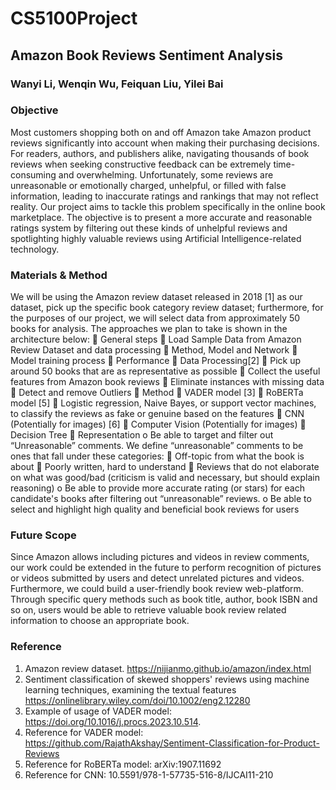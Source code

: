 # CS5100Project
## Amazon Book Reviews Sentiment Analysis
### Wanyi Li, Wenqin Wu, Feiquan Liu, Yilei Bai
### Objective 
Most customers shopping both on and off Amazon take Amazon product reviews significantly into account when making their purchasing decisions. For readers, authors, and publishers alike, navigating thousands of book reviews when seeking constructive feedback can be extremely time-consuming and overwhelming. Unfortunately, some reviews are unreasonable or emotionally charged, unhelpful, or filled with false information, leading to inaccurate ratings and rankings that may not reflect reality. Our project aims to tackle this problem specifically in the online book marketplace. The objective is to present a more accurate and reasonable ratings system by filtering out these kinds of unhelpful reviews and spotlighting highly valuable reviews using Artificial Intelligence-related technology.
### Materials & Method
We will be using the Amazon review dataset released in 2018 [1] as our dataset, pick up the specific book category review dataset; furthermore, for the purposes of our project, we will select data from approximately 50 books for analysis.
 The approaches we plan to take is shown in the architecture below:
	General steps
	Load Sample Data from Amazon Review Dataset and data processing
	Method, Model and Network 
	Model training process
	Performance
	Data Processing[2]
	Pick up around 50 books that are as representative as possible
	Collect the useful features from Amazon book reviews
	Eliminate instances with missing data
	Detect and remove Outliers
	Method 
	VADER model [3]
	RoBERTa model [5]
	Logistic regression, Naive Bayes, or support vector machines, to classify the reviews as fake or genuine based on the features
	CNN (Potentially for images) [6]
	Computer Vision (Potentially for images) 
	Decision Tree
	Representation
o	Be able to target and filter out “Unreasonable” comments. We define “unreasonable” comments to be ones that fall under these categories:
	Off-topic from what the book is about
	Poorly written, hard to understand
	Reviews that do not elaborate on what was good/bad (criticism is valid and necessary, but should explain reasoning)
o	Be able to provide more accurate rating (or stars) for each candidate's books after filtering out “unreasonable” reviews.
o	Be able to select and highlight high quality and beneficial book reviews for users

### Future Scope
Since Amazon allows including pictures and videos in review comments, our work could be extended in the future to perform recognition of pictures or videos submitted by users and detect unrelated pictures and videos.
Furthermore, we could build a user-friendly book review web-platform. Through specific query methods such as book title, author, book ISBN and so on, users would be able to retrieve valuable book review related information to choose an appropriate book.
### Reference
1.	Amazon review dataset. https://nijianmo.github.io/amazon/index.html
2.	Sentiment classification of skewed shoppers' reviews using machine learning techniques, examining the textual features  https://onlinelibrary.wiley.com/doi/10.1002/eng2.12280
3.	Example of usage of VADER model:  https://doi.org/10.1016/j.procs.2023.10.514.
4.	Reference for VADER model: https://github.com/RajathAkshay/Sentiment-Classification-for-Product-Reviews
5.	Reference for RoBERTa model: arXiv:1907.11692
6.	Reference for CNN: 10.5591/978-1-57735-516-8/IJCAI11-210
